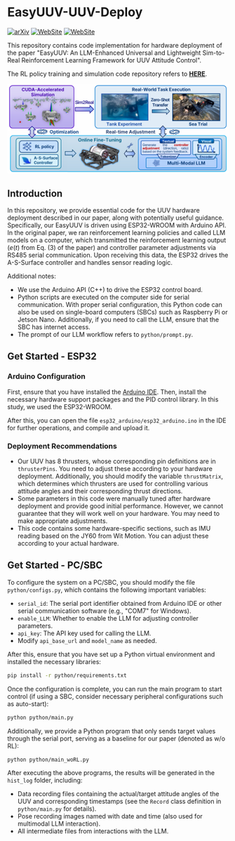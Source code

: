 # EasyUUV-UUV-Deploy

[![arXiv](https://img.shields.io/badge/arXiv-2503.00527-b31b1b.svg)](https://arxiv.org/abs/2503.00527)  [![WebSite](https://img.shields.io/badge/Github_Page-Supp_Material-77DDFF.svg)](https://360zmem.github.io/AUV-RSControl/) [![WebSite](https://img.shields.io/github/last-commit/360ZMEM/AUV-RSControl-Code?color=green)](https://360zmem.github.io/AUV-RSControl-Code)

This repository contains code implementation for hardware deployment of the paper "EasyUUV: An LLM-Enhanced Universal and Lightweight Sim-to-Real Reinforcement Learning Framework for UUV Attitude Control".

The RL policy training and simulation code repository refers to [**HERE**](https://github.com/360ZMEM/EasyUUV-Isaac-Simulation).

![intro](README.assets/intro.png)

## Introduction

In this repository, we provide essential code for the UUV hardware deployment described in our paper, along with potentially useful guidance. Specifically, our EasyUUV is driven using ESP32-WROOM with Arduino API. In the original paper, we ran reinforcement learning policies and called LLM models on a computer, which transmitted the reinforcement learning output ($e(t)$ from Eq. (3) of the paper) and controller parameter adjustments via RS485 serial communication. Upon receiving this data, the ESP32 drives the A-S-Surface controller and handles sensor reading logic.

Additional notes:

- We use the Arduino API (C++) to drive the ESP32 control board.
- Python scripts are executed on the computer side for serial communication. With proper serial configuration, this Python code can also be used on single-board computers (SBCs) such as Raspberry Pi or Jetson Nano. Additionally, if you need to call the LLM, ensure that the SBC has internet access.
- The prompt of our LLM workflow refers to `python/prompt.py`.

## Get Started - ESP32

### Arduino Configuration

First, ensure that you have installed the [Arduino IDE](https://www.arduino.cc/en/software/). Then, install the necessary hardware support packages and the PID control library. In this study, we used the ESP32-WROOM.

After this, you can open the file `esp32_arduino/esp32_arduino.ino` in the IDE for further operations, and compile and upload it.

### Deployment Recommendations

- Our UUV has 8 thrusters, whose corresponding pin definitions are in `thrusterPins`. You need to adjust these according to your hardware deployment. Additionally, you should modify the variable `thrustMatrix`, which determines which thrusters are used for controlling various attitude angles and their corresponding thrust directions.
- Some parameters in this code were manually tuned after hardware deployment and provide good initial performance. However, we cannot guarantee that they will work well on your hardware. You may need to make appropriate adjustments.
- This code contains some hardware-specific sections, such as IMU reading based on the JY60 from Wit Motion. You can adjust these according to your actual hardware.

## Get Started - PC/SBC

To configure the system on a PC/SBC, you should modify the file `python/configs.py`, which contains the following important variables:

- `serial_id`: The serial port identifier obtained from Arduino IDE or other serial communication software (e.g., "COM7" for Windows).
- `enable_LLM`: Whether to enable the LLM for adjusting controller parameters.
- `api_key`: The API key used for calling the LLM.
- Modify `api_base_url` and `model_name` as needed.

After this, ensure that you have set up a Python virtual environment and installed the necessary libraries:

```bash
pip install -r python/requirements.txt
```

Once the configuration is complete, you can run the main program to start control (if using a SBC, consider necessary peripheral configurations such as auto-start):

```bash
python python/main.py
```

Additionally, we provide a Python program that only sends target values through the serial port, serving as a baseline for our paper (denoted as w/o RL):

```bash
python python/main_woRL.py
```

After executing the above programs, the results will be generated in the `hist_log` folder, including:
- Data recording files containing the actual/target attitude angles of the UUV and corresponding timestamps (see the `Record` class definition in `python/main.py` for details).
- Pose recording images named with date and time (also used for multimodal LLM interaction).
- All intermediate files from interactions with the LLM.
